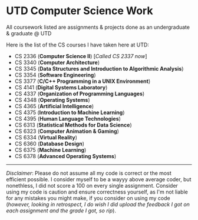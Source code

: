# UTD Computer Science Work
All coursework listed are assignments & projects done as an undergraduate & graduate @ UTD

Here is the list of the CS courses I have taken here at UTD:
- CS 2336 (**Computer Science II**) [*Called CS 2337 now*]
- CS 3340 (**Computer Architecture**)
- CS 3345 (**Data Structures and Introduction to Algorithmic Analysis**)
- CS 3354 (**Software Engineering**)
- CS 3377 (**C/C++ Programming in a UNIX Environment**)
- CS 4141 (**Digital Systems Laboratory**)
- CS 4337 (**Organization of Programming Languages**)
- CS 4348 (**Operating Systems**)
- CS 4365 (**Artificial Intelligence**)
- CS 4375 (**Introduction to Machine Learning**)
- CS 4395 (**Human Language Technologies**)
- CS 6313 (**Statistical Methods for Data Science**)
- CS 6323 (**Computer Animation & Gaming**)
- CS 6334 (**Virtual Reality**)
- CS 6360 (**Database Design**)
- CS 6375 (**Machine Learning**)
- CS 6378 (**Advanced Operating Systems**)
---
*Disclaimer*: Please do not assume all my code is correct or the most efficient possible. I consider myself to be a wayyy above average coder, but nonethless, I did not score a 100 on every single assignment. Consider using my code is caution and ensure correctness yourself, as I'm not liable for any mistakes you might make, if you consider on using my code (*however, looking in retrospect, I do wish I did upload the feedback I got on each assignment and the grade I got, so rip*).
